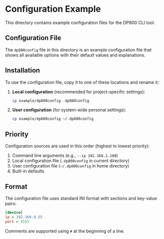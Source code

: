 # Configuration Example

This directory contains example configuration files for the DP800 CLI tool.

## Configuration File

The `dp800config` file in this directory is an example configuration file that shows all available options with their default values and explanations.

## Installation

To use the configuration file, copy it to one of these locations and rename it:

1. **Local configuration** (recommended for project-specific settings):
   ```bash
   cp example/dp800config .dp800config
   ```

2. **User configuration** (for system-wide personal settings):
   ```bash
   cp example/dp800config ~/.dp800config
   ```

## Priority

Configuration sources are used in this order (highest to lowest priority):

1. Command line arguments (e.g., `--ip 192.168.1.100`)
2. Local configuration file (`.dp800config` in current directory)
3. User configuration file (`~/.dp800config` in home directory)
4. Built-in defaults

## Format

The configuration file uses standard INI format with sections and key-value pairs:

```ini
[device]
ip = 192.168.0.55
port = 5555
```

Comments are supported using `#` at the beginning of a line.